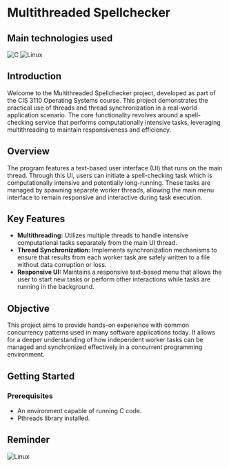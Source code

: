 # Multithreaded Spellchecker

## Main technologies used

![C](https://img.shields.io/badge/C-00599C?style=for-the-badge&logo=c&logoColor=white)
![Linux](https://img.shields.io/badge/Linux-FCC624?style=for-the-badge&logo=linux&logoColor=black)

## Introduction

Welcome to the Multithreaded Spellchecker project, developed as part of the CIS 3110 Operating Systems course. This project demonstrates the practical use of threads and thread synchronization in a real-world application scenario. The core functionality revolves around a spell-checking service that performs computationally intensive tasks, leveraging multithreading to maintain responsiveness and efficiency.

## Overview

The program features a text-based user interface (UI) that runs on the main thread. Through this UI, users can initiate a spell-checking task which is computationally intensive and potentially long-running. These tasks are managed by spawning separate worker threads, allowing the main menu interface to remain responsive and interactive during task execution.

## Key Features

- **Multithreading:** Utilizes multiple threads to handle intensive computational tasks separately from the main UI thread.
- **Thread Synchronization:** Implements synchronization mechanisms to ensure that results from each worker task are safely written to a file without data corruption or loss.
- **Responsive UI:** Maintains a responsive text-based menu that allows the user to start new tasks or perform other interactions while tasks are running in the background.

## Objective

This project aims to provide hands-on experience with common concurrency patterns used in many software applications today. It allows for a deeper understanding of how independent worker tasks can be managed and synchronized effectively in a concurrent programming environment.

## Getting Started

### Prerequisites

- An environment capable of running C code.
- Pthreads library installed.

## Reminder

![Linux](http://ForTheBadge.com/images/badges/built-with-love.svg)
